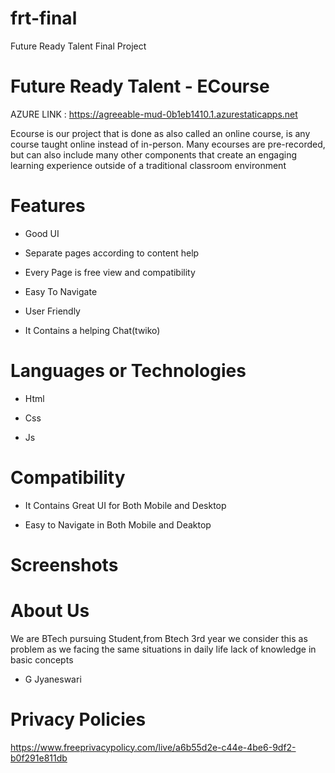 # frt-final
Future Ready Talent Final Project 
# Future Ready Talent - ECourse



AZURE LINK : https://agreeable-mud-0b1eb1410.1.azurestaticapps.net



Ecourse is our project that is done as also called an online course, is any course taught online instead of in-person. Many ecourses are pre-recorded, but can also include many other components that create an engaging learning experience outside of a traditional classroom environment

# Features
-  Good UI

-  Separate pages according to content help

-  Every Page is free view and compatibility 

-  Easy To Navigate

-  User Friendly

-  It Contains a helping Chat(twiko)



# Languages or Technologies

-  Html

-  Css

-  Js


# Compatibility
 -  It Contains Great UI for Both Mobile and Desktop
 
 -  Easy to Navigate in Both Mobile and Deaktop
 
# Screenshots


# About Us
We are BTech pursuing Student,from Btech 3rd year we consider this as problem as we facing the same situations in daily life lack of knowledge in basic concepts 

-  G Jyaneswari



# Privacy Policies 

https://www.freeprivacypolicy.com/live/a6b55d2e-c44e-4be6-9df2-b0f291e811db
